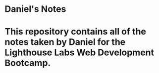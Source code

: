 # Daniel's Notes
# This repository contains all of the notes taken by Daniel for the Lighthouse Labs Web Development Bootcamp.